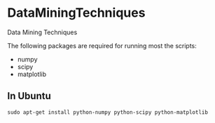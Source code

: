 DataMiningTechniques
====================

Data Mining Techniques

The following packages are required for running most the scripts:

 * numpy
 * scipy
 * matplotlib

In Ubuntu
---------

    sudo apt-get install python-numpy python-scipy python-matplotlib